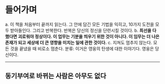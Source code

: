 # 들어가며
a. 이 책을 처음부터 끝까지 읽는다. 그 안에 담긴 모든 기법을 익히고, 10가지 도전을 모두 받아들인다. 그리고 반복한다. 반복은 당신의 정신을 단련시킬 것이다.
b. **최선을 다했다면 괴로워야 정상이다. 이 업무는 기분을 띄우기 위한 것이 아니다. 이 임무는 더 나은 존재가 되고 세상에 더 큰 영향을 미치는 일에 관한 것이다.**
c. 지쳐도 멈추지 않는다. 모든 것을 끝냈을 때 비로소 멈춘다.
분류: 이거은 영웅의 탄생에 대한 이야기다. 영웅은 당신이다. 

---
## 동기부여로 바뀌는 사람은 아무도 없다
